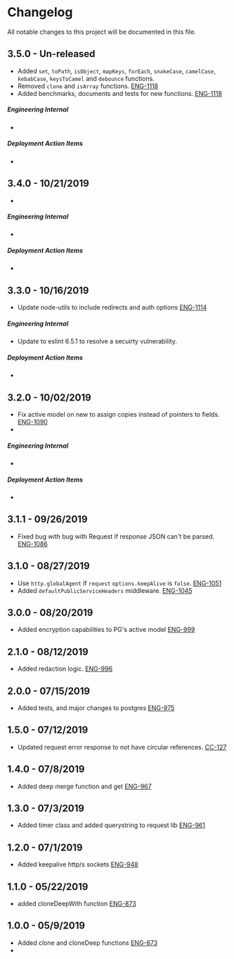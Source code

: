 # Changelog

All notable changes to this project will be documented in this file.

## 3.5.0 - Un-released

-   Added `set`, `toPath`, `isObject`, `mapKeys`, `forEach`, `snakeCase`, `camelCase`, `kebabCase`, `keysToCamel` and `debounce` functions.
-   Removed `clone` and `isArray` functions. [ENG-1118](https://abedev.atlassian.net/browse/ENG-1118)
-   Added benchmarks, documents and tests for new functions. [ENG-1118](https://abedev.atlassian.net/browse/ENG-1118)

##### Engineering Internal

-   

##### Deployment Action Items

-   



## 3.4.0 - 10/21/2019

-   

##### Engineering Internal

-   

##### Deployment Action Items

-   


## 3.3.0 - 10/16/2019

-   Update node-utils to include redirects and auth options  [ENG-1114](https://abedev.atlassian.net/browse/ENG-1114)

##### Engineering Internal

-   Update to eslint 6.5.1 to resolve a secuirty vulnerability.

##### Deployment Action Items

-   



## 3.2.0 - 10/02/2019

-   Fix active model on new to assign copies instead of pointers to fields. [ENG-1090](https://abedev.atlassian.net/browse/ENG-1090)
-   

##### Engineering Internal

-   

##### Deployment Action Items

-   

## 3.1.1 - 09/26/2019

-   Fixed bug with bug with Request if response JSON can't be parsed. [ENG-1086](https://abedev.atlassian.net/browse/ENG-1086)

## 3.1.0 - 08/27/2019

-   Use `http.globalAgent` if `request` `options.keepAlive` is `false`. [ENG-1051](https://abedev.atlassian.net/browse/ENG-1051)
-   Added `defaultPublicServiceHeaders` middleware. [ENG-1045](https://abedev.atlassian.net/browse/ENG-1045)

## 3.0.0 - 08/20/2019

-   Added encryption capabilities to PG's active model [ENG-999](https://abedev.atlassian.net/browse/ENG-999)

## 2.1.0 - 08/12/2019

-   Added redaction logic. [ENG-996](https://abedev.atlassian.net/browse/ENG-996)

## 2.0.0 - 07/15/2019

-   Added tests, and major changes to postgres [ENG-975](https://abedev.atlassian.net/browse/ENG-975)

## 1.5.0 - 07/12/2019

-   Updated request error response to not have circular references. [CC-127](https://abedev.atlassian.net/browse/CC-127)

## 1.4.0 - 07/8/2019

-   Added deep merge function and get [ENG-967](https://abedev.atlassian.net/browse/ENG-967)

## 1.3.0 - 07/3/2019

-   Added timer class and added querystring to request lib [ENG-961](https://abedev.atlassian.net/browse/ENG-961)

## 1.2.0 - 07/1/2019

-   Added keepalive http/s sockets [ENG-948](https://abedev.atlassian.net/browse/ENG-948)

## 1.1.0 - 05/22/2019

-   added cloneDeepWith function [ENG-873](https://abedev.atlassian.net/browse/ENG-873)

## 1.0.0 - 05/9/2019

-   Added clone and cloneDeep functions [ENG-873](https://abedev.atlassian.net/browse/ENG-873)
-

